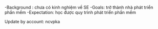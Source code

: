 -Background : chưa có kinh nghiệm về SE
-Goals: trở thành nhà phát triển phần mềm
-Expectation: học được quy trình phát triển phần mềm

Update by account: ncvpka